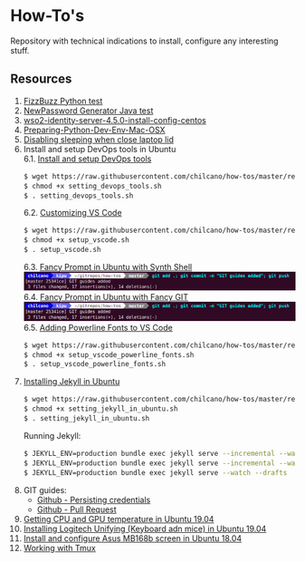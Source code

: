 # How-To's

Repository with technical indications to install, configure any interesting stuff. 

## Resources

1. [FizzBuzz Python test](resources/fizzbuzz1.py)
2. [NewPassword Generator Java test](resources/NewPasswordGenerator.java)
3. [wso2-identity-server-4.5.0-install-config-centos](resources/wso2-identity-server-4.5.0-install-config-centos.md)
4. [Preparing-Python-Dev-Env-Mac-OSX](resources/Preparing-Python-Dev-Env-Mac-OSX.md)
5. [Disabling sleeping when close laptop lid](resources/disable_sleeping_when_close_ldaptop_lid.md)
6. Install and setup DevOps tools in Ubuntu  
   6.1. [Install and setup DevOps tools](resources/setting_devops_tools.sh)
      ```sh
      $ wget https://raw.githubusercontent.com/chilcano/how-tos/master/resources/setting_devops_tools.sh
      $ chmod +x setting_devops_tools.sh  
      $ . setting_devops_tools.sh
      ```
   6.2. [Customizing VS Code](resources/setup_vscode.sh)
      ```sh
      $ wget https://raw.githubusercontent.com/chilcano/how-tos/master/resources/setup_vscode.sh
      $ chmod +x setup_vscode.sh
      $ . setup_vscode.sh
      ```
   6.3. [Fancy Prompt in Ubuntu with Synth Shell](resources/fancy_prompt_with_synth_shell.md)  
      ![](resources/fancy_prompt_ubuntu_with_synth_shell.png)  
   6.4. [Fancy Prompt in Ubuntu with Fancy GIT](resources/fancy_prompt_with_fancy_git.md)  
      ![](resources/fancy_prompt_ubuntu_with_fancy_git.png)   
   6.5. [Adding Powerline Fonts to VS Code](resources/setup_vscode_powerline_fonts.sh)
      ```sh
      $ wget https://raw.githubusercontent.com/chilcano/how-tos/master/resources/setup_vscode_powerline_fonts.sh
      $ chmod +x setup_vscode_powerline_fonts.sh
      $ . setup_vscode_powerline_fonts.sh
      ```
7. [Installing Jekyll in Ubuntu](resources/setting_jekyll_in_ubuntu.sh)
   ```sh
   $ wget https://raw.githubusercontent.com/chilcano/how-tos/master/resources/setting_jekyll_in_ubuntu.sh
   $ chmod +x setting_jekyll_in_ubuntu.sh
   $ . setting_jekyll_in_ubuntu.sh
   ```
   Running Jekyll:   
   ```sh
   $ JEKYLL_ENV=production bundle exec jekyll serve --incremental --watch
   $ JEKYLL_ENV=production bundle exec jekyll serve --incremental --watch --host=0.0.0.0
   $ JEKYLL_ENV=production bundle exec jekyll serve --watch --drafts
   ```
8. GIT guides:
   - [Github - Persisting credentials](resources/git_saving_credentials.md)
   - [Github - Pull Request](resources/git_pull_request_guide.md)
9. [Getting CPU and GPU temperature in Ubuntu 19.04](resources/getting_temperature_cpu_gpu_hd_in_ubuntu.md)
10. [Installing Logitech Unifying (Keyboard adn mice) in Ubuntu 19.04](resources/installing_logitech_unifying_in_ubuntu_19_04.md)
11. [Install and configure Asus MB168b screen in Ubuntu 18.04](resources/install_and_setup_mb168b_in_ubuntu.md)
12. [Working with Tmux](resources/working_with_tmux.md)

